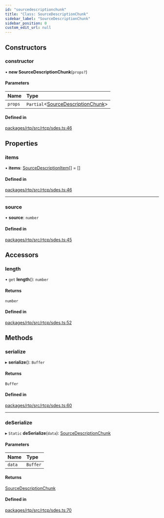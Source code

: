 ```yaml
---
id: "sourcedescriptionchunk"
title: "Class: SourceDescriptionChunk"
sidebar_label: "SourceDescriptionChunk"
sidebar_position: 0
custom_edit_url: null
---
```


## Constructors

### constructor

• **new SourceDescriptionChunk**(`props?`)

#### Parameters

| Name | Type |
| :------ | :------ |
| `props` | `Partial`<[SourceDescriptionChunk](sourcedescriptionchunk.md)\> |

#### Defined in

[packages/rtp/src/rtcp/sdes.ts:46](https://github.com/shinyoshiaki/werift-webrtc/blob/8a77e73/packages/rtp/src/rtcp/sdes.ts#L46)

## Properties

### items

• **items**: [SourceDescriptionItem](sourcedescriptionitem.md)[] = []

#### Defined in

[packages/rtp/src/rtcp/sdes.ts:46](https://github.com/shinyoshiaki/werift-webrtc/blob/8a77e73/packages/rtp/src/rtcp/sdes.ts#L46)

___

### source

• **source**: `number`

#### Defined in

[packages/rtp/src/rtcp/sdes.ts:45](https://github.com/shinyoshiaki/werift-webrtc/blob/8a77e73/packages/rtp/src/rtcp/sdes.ts#L45)

## Accessors

### length

• `get` **length**(): `number`

#### Returns

`number`

#### Defined in

[packages/rtp/src/rtcp/sdes.ts:52](https://github.com/shinyoshiaki/werift-webrtc/blob/8a77e73/packages/rtp/src/rtcp/sdes.ts#L52)

## Methods

### serialize

▸ **serialize**(): `Buffer`

#### Returns

`Buffer`

#### Defined in

[packages/rtp/src/rtcp/sdes.ts:60](https://github.com/shinyoshiaki/werift-webrtc/blob/8a77e73/packages/rtp/src/rtcp/sdes.ts#L60)

___

### deSerialize

▸ `Static` **deSerialize**(`data`): [SourceDescriptionChunk](sourcedescriptionchunk.md)

#### Parameters

| Name | Type |
| :------ | :------ |
| `data` | `Buffer` |

#### Returns

[SourceDescriptionChunk](sourcedescriptionchunk.md)

#### Defined in

[packages/rtp/src/rtcp/sdes.ts:70](https://github.com/shinyoshiaki/werift-webrtc/blob/8a77e73/packages/rtp/src/rtcp/sdes.ts#L70)
